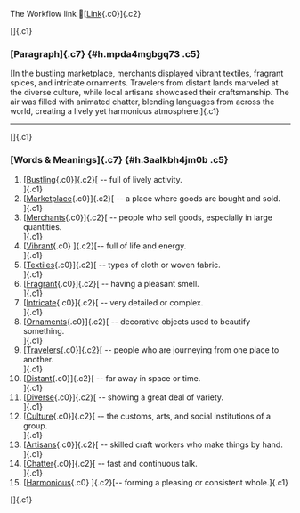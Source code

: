 The Workflow link
👏[[Link](https://www.google.com/url?q=http://www.google.com&sa=D&source=editors&ust=1760690403605505&usg=AOvVaw2qeTRMr_eRNjF00_DsCn0Y){.c0}]{.c2}

[]{.c1}

### [Paragraph]{.c7} {#h.mpda4mgbgq73 .c5}

[In the bustling marketplace, merchants displayed vibrant textiles,
fragrant spices, and intricate ornaments. Travelers from distant lands
marveled at the diverse culture, while local artisans showcased their
craftsmanship. The air was filled with animated chatter, blending
languages from across the world, creating a lively yet harmonious
atmosphere.]{.c1}

------------------------------------------------------------------------

[]{.c1}

### [Words & Meanings]{.c7} {#h.3aalkbh4jm0b .c5}

1.  [[Bustling](https://www.google.com/url?q=http://www.google.com&sa=D&source=editors&ust=1760690403606097&usg=AOvVaw0Zt8IP5TAnh88WXPee99RV){.c0}]{.c2}[ --
    full of lively activity.\
    ]{.c1}
2.  [[Marketplace](https://www.google.com/url?q=http://www.google.com&sa=D&source=editors&ust=1760690403606230&usg=AOvVaw2Nu7fFmSnKnd4w2-Rpd7wR){.c0}]{.c2}[ --
    a place where goods are bought and sold.\
    ]{.c1}
3.  [[Merchants](https://www.google.com/url?q=http://www.google.com&sa=D&source=editors&ust=1760690403606341&usg=AOvVaw0QSG7mJwpSpOhWeCtqlisB){.c0}]{.c2}[ --
    people who sell goods, especially in large quantities.\
    ]{.c1}
4.  [[Vibrant](https://www.google.com/url?q=http://www.google.com&sa=D&source=editors&ust=1760690403606461&usg=AOvVaw2QlYWZrYCDEZ4YFFFf7cZk){.c0}
    ]{.c2}[-- full of life and energy.\
    ]{.c1}
5.  [[Textiles](https://www.google.com/url?q=http://www.google.com&sa=D&source=editors&ust=1760690403606552&usg=AOvVaw2E_d98lpxXIsfK2uHspztw){.c0}]{.c2}[ --
    types of cloth or woven fabric.\
    ]{.c1}
6.  [[Fragrant](https://www.google.com/url?q=http://www.google.com&sa=D&source=editors&ust=1760690403606678&usg=AOvVaw00Xb5GRxcKzrC-uaDTOoi9){.c0}]{.c2}[ --
    having a pleasant smell.\
    ]{.c1}
7.  [[Intricate](https://www.google.com/url?q=http://www.google.com&sa=D&source=editors&ust=1760690403606772&usg=AOvVaw344f5zKcFmobsUW6JXXupR){.c0}]{.c2}[ --
    very detailed or complex.\
    ]{.c1}
8.  [[Ornaments](https://www.google.com/url?q=http://www.google.com&sa=D&source=editors&ust=1760690403606869&usg=AOvVaw0yrMu6ZQDn3QdQOjWhFGsS){.c0}]{.c2}[ --
    decorative objects used to beautify something.\
    ]{.c1}
9.  [[Travelers](https://www.google.com/url?q=http://www.google.com&sa=D&source=editors&ust=1760690403606982&usg=AOvVaw20mEZtuhGevCDqXp7ncZrq){.c0}]{.c2}[ --
    people who are journeying from one place to another.\
    ]{.c1}
10. [[Distant](https://www.google.com/url?q=http://www.google.com&sa=D&source=editors&ust=1760690403607099&usg=AOvVaw22YZhIuWlT7dZBRysBq7C2){.c0}]{.c2}[ --
    far away in space or time.\
    ]{.c1}
11. [[Diverse](https://www.google.com/url?q=http://www.google.com&sa=D&source=editors&ust=1760690403607197&usg=AOvVaw1AONB2xxnGfAvX64TSuFbZ){.c0}]{.c2}[ --
    showing a great deal of variety.\
    ]{.c1}
12. [[Culture](https://www.google.com/url?q=http://www.google.com&sa=D&source=editors&ust=1760690403607297&usg=AOvVaw0JXNfsoKbDVVrIjcjhyI1j){.c0}]{.c2}[ --
    the customs, arts, and social institutions of a group.\
    ]{.c1}
13. [[Artisans](https://www.google.com/url?q=http://www.google.com&sa=D&source=editors&ust=1760690403607417&usg=AOvVaw3X98wTVd8cIJUYPnOY54Cm){.c0}]{.c2}[ --
    skilled craft workers who make things by hand.\
    ]{.c1}
14. [[Chatter](https://www.google.com/url?q=http://www.google.com&sa=D&source=editors&ust=1760690403607529&usg=AOvVaw3cFxwOL1X5nIFyl5J-xIWn){.c0}]{.c2}[ --
    fast and continuous talk.\
    ]{.c1}
15. [[Harmonious](https://www.google.com/url?q=http://www.google.com&sa=D&source=editors&ust=1760690403607625&usg=AOvVaw151lWJAi_rsni8kIkYmbo4){.c0}
    ]{.c2}[-- forming a pleasing or consistent whole.]{.c1}

[]{.c1}
